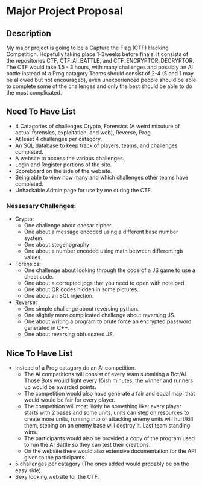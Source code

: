 # Major Project Proposal

## Description
My major project is going to be a Capture the Flag (CTF) Hacking Competition. Hopefully taking place 1-3weeks before finals.
It consists of the repositories CTF, CTF_AI_BATTLE, and CTF_ENCRYPTOR_DECRYPTOR.
The CTF would take 1.5 - 3 hours, with many challenges and possibly an AI battle instead of a Prog catagory
Teams should consist of 2-4 (5 and 1 may be allowed but not encouraged), even unexperienced people should be able to complete
some of the challenges and only the best should be able to do the most complicated. 

## Need To Have List
 - 4 Catagories of challenges Crypto, Forensics (A weird mixuture of actual forensics, exploitation, and web), Reverse, Prog
 - At least 4 challenges per catagory.
 - An SQL database to keep track of players, teams, and challenges completed.
 - A website to access the various challenges.
 - Login and Register portions of the site.
 - Scoreboard on the side of the website.
 - Being able to view how many and which challenges other teams have completed.
 - Unhackable Admin page for use by me during the CTF.
 
### Nessesary Challenges:
 - Crypto:
   - One challenge about caesar cipher.
   - One about a message encoded using a different base number system.
   - One about stegenography
   - One about a number encoded using math between different rgb values.
 - Forensics:
   - One challenge about looking through the code of a JS game to use a cheat code.
   - One about a corrupted jpgs that you need to open with note pad.
   - One about QR codes hidden in some pictures.
   - One about an SQL injection.
 - Reverse:
   - One simple challenge about reversing python.
   - One slightly more complicated challenge about reversing JS.
   - One about writing a program to brute force an encrypted password generated in C++.
   - One about reversing obfuscated JS.
 
## Nice To Have List
 - Instead of a Prog catagory do an AI competition.
   - The AI competitions will consist of every team submiting a Bot/AI. 
   Those Bots would fight every 15ish minutes, the winner and runners up would be awarded points.
   - The competition would also have generate a fair and equal map, that would would be fair for every player.
   - The competition will most likely be something like: every player starts with 2 bases and some units, units can step on resources to
   create more units, running into or attacking enemy units will hurt/kill them, steping on an enemy base will destroy it. Last team
   standing wins.
   - The participants would also be provided a copy of the program used to run the AI Battle so they can test their creations.
   - On the website there would also extensive documentation for the API given to the participants.
 - 5 challenges per catagory (The ones added would probably be on the easy side).
 - Sexy looking website for the CTF.
